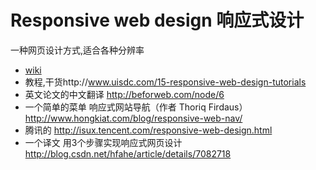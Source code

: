 # Responsive web design 响应式设计

一种网页设计方式,适合各种分辨率

* [wiki](https://zh.wikipedia.org/zh-cn/%E5%93%8D%E5%BA%94%E5%BC%8F%E7%BD%91%E9%A1%B5%E8%AE%BE%E8%AE%A1)
* 教程,干货http://www.uisdc.com/15-responsive-web-design-tutorials
* 英文论文的中文翻译 http://beforweb.com/node/6
* 一个简单的菜单 响应式网站导航（作者 Thoriq Firdaus） http://www.hongkiat.com/blog/responsive-web-nav/
* 腾讯的 http://isux.tencent.com/responsive-web-design.html
* 一个译文 用3个步骤实现响应式网页设计 http://blog.csdn.net/hfahe/article/details/7082718
